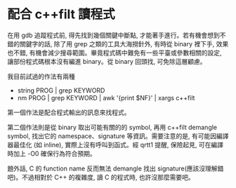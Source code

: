 # 配合 c++filt 讀程式

在用 gdb 追蹤程式前, 得先找到幾個關鍵中斷點, 才能著手進行。若有機會想到不錯的關鍵字的話, 除了用 grep 之類的工具大海撈針外, 有時從 binary 裡下手, 效果也不錯, 有機會減少搜尋範圍。畢竟程式碼中難免有一些平臺或參數相關的設定, 讓部份程式碼根本沒有編進 binary。從 binary 回頭找, 可免除這層顧慮。

我目前試過的作法有兩種
- string PROG | grep KEYWORD
- nm PROG | grep KEYWORD | awk '{print $NF}' | xargs c++filt

第一個作法是配合程式輸出的訊息來找程式。

第二個作法則是從 binary 取出可能有關的的 symbol, 再用 c++filt demangle symbol, 找出它的 namespace、signature 等資訊。需要注意的是, 有可能因編譯器最佳化 (如 inline), 實際上沒有呼叫到函式。經 qrtt1 提醒, 保險起見, 可在編譯時加上 -O0 確保行為符合預期。

題外話, C 的 function name 反而無法 demangle 找出 signature(應該沒理解錯吧)。不過相對於 C++ 的複雜度, 讀 C 的程式時, 也許沒那麼需要吧。
